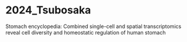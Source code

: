 # 2024_Tsubosaka
Stomach encyclopedia: Combined single-cell and spatial transcriptomics reveal cell diversity and homeostatic regulation of human stomach
